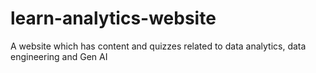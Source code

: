 # learn-analytics-website
A website which has content and quizzes related to data analytics, data engineering and Gen AI
